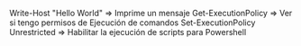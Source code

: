 Write-Host "Hello World" => Imprime un mensaje
Get-ExecutionPolicy => Ver si tengo permisos de Ejecución de comandos
Set-ExecutionPolicy Unrestricted  => Habilitar la ejecución de scripts para Powershell
